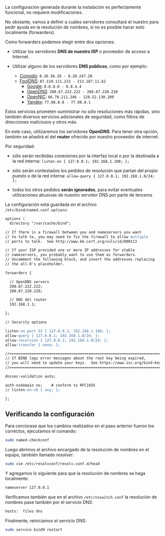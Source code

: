 La configuración generada durante la instalación es perfectamente funcional, no requiere modificaciones. 

No obstante, vamos a definir a cuáles servidores consultará el nuestro para pedir ayuda en la resolución de nombres, si no es posible hacer esto localmente (forwarders). 

Como forwarders podemos elegir entre dos opciones: 

* Utilizar los servidores **DNS de nuestro ISP** o proveedor de acceso a Internet.

* Utilizar alguno de los servidores **DNS publicos**, como por ejemplo: 

	- [Comodo](https://www.comodo.com/secure-dns): `8.26.56.26 - 8.20.247.20`
  - [FoolDNS](http://www.fooldns.com/fooldns-community): `87.118.111.215 - 213.187.11.62`
	- [Google](https://developers.google.com/speed/public-dns): `8.8.8.8 - 8.8.4.4`
	- [OpenDNS](https://www.opendns.com): `208.67.222.222 - 208.67.220.220`
	- [OpenNIC](https://www.opennicproject.org): `66.70.211.246 - 128.52.130.209`
	- [Yandex](https://dns.yandex.com): `77.88.8.8 - 77.88.8.1`

Estos servicios prometen suministrar no sólo resoluciones más rápidas, sino también diversos servicios adicionales de seguridad, como filtros de direcciones maliciosos y otros más.

En este caso, utilizaremos los servidores **OpenDNS**. Para tener otra opción, también se añadirá el del **router** ofrecido por nuestro proveedor de internet.

Por seguridad:

* sólo serán recibidas conexiones por la interfaz local o por la destinada a la red interna: `listen-on { 127.0.0.1; 192.168.1.100; };`

* sólo serán contestados los pedidos de resolución que partan del propio puesto o de la red interna: `allow-query { 127.0.0.1; 192.168.1.0/24; };`

* todos los otros pedidos **serán ignorados**, para evitar eventuales utilizaciones abusivas de nuestro servidor DNS por parte de terceros

La configuración está guardada en el archivo `/etc/bind/named.conf.options`:

```apache
options {
  directory "/var/cache/bind";

// If there is a firewall between you and nameservers you want
// to talk to, you may need to fix the firewall to allow multiple
// ports to talk.  See http://www.kb.cert.org/vuls/id/800113

// If your ISP provided one or more IP addresses for stable
// nameservers, you probably want to use them as forwarders.
// Uncomment the following block, and insert the addresses replacing
// the all-0's placeholder.

forwarders {

  // OpenDNS servers
  208.67.222.222;
  208.67.220.220;

  // DNS del router
  192.168.1.1;

};

// Security options

listen-on port 53 { 127.0.0.1; 192.168.1.100; };
allow-query { 127.0.0.1; 192.168.1.0/24; };
allow-recursion { 127.0.0.1; 192.168.1.0/24; };
allow-transfer { none; };

//========================================================================
// If BIND logs error messages about the root key being expired,
// you will need to update your keys.  See https://www.isc.org/bind-keys
//========================================================================

dnssec-validation auto;

auth-nxdomain no;    # conform to RFC1035
// listen-on-v6 { any; };

};
```

## Verificando la configuración
Para cerciorase que los cambios realizados en el paso anterior fueron los correctos, ejecutamos el comando: 

```bash
sudo named-checkconf
```

Luego abrimos el archivo encargado de la resolución de nombres en el equipo, también llamado _resolver_:

```bash
sudo vim /etc/resolvconf/resolv.conf.d/head
```

Y agregamos lo siguiente para que la resolución de nombres se haga localmente:

```bash
nameserver 127.0.0.1
```

Verificamos también que en el archivo `/etc/nsswitch.conf` la resolución de nombres pase también por el servicio DNS:

```bash
hosts:  files dns
```

Finalmente, reiniciamos el servicio DNS:

```bash
sudo service bind9 restart
```
